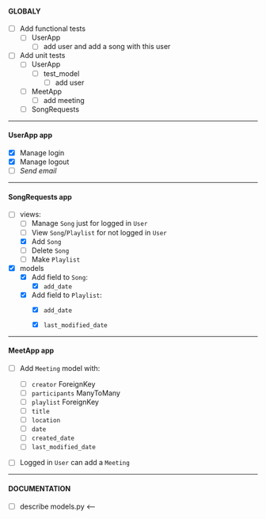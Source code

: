 #### GLOBALY
- [ ] Add functional tests
  - [ ] UserApp
    - [ ] add user and add a song with this user
- [ ] Add unit tests
  - [ ] UserApp
    - [ ] test_model
      - [ ] add user
  - [ ] MeetApp
    - [ ] add meeting
  - [ ] SongRequests

---
#### UserApp app
- [x] Manage login
- [x] Manage logout
- [ ] *Send email*

---
#### SongRequests app
- [ ] views:
  - [ ] Manage `Song` just for logged in `User`
  - [ ] View `Song`/`Playlist` for not logged in `User`
  - [x] Add `Song`
  - [ ] Delete `Song`
  - [ ] Make `Playlist`
- [x] models
  - [x] Add field to `Song`:
    - [x] `add_date`
  - [x] Add field to `Playlist`:
    - [x] `add_date`
    - [x] `last_modified_date`


---
#### MeetApp app
- [ ] Add `Meeting` model with:
  - [ ] `creator` ForeignKey
  - [ ] `participants` ManyToMany
  - [ ] `playlist` ForeignKey
  - [ ] `title` 
  - [ ] `location`
  - [ ] `date`
  - [ ] `created_date`
  - [ ] `last_modified_date`
- [ ] Logged in `User` can add a `Meeting`


---
#### DOCUMENTATION

- [ ] describe models.py <--